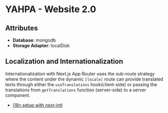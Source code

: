 # YAHPA - Website 2.0

## Attributes

- **Database**: mongodb
- **Storage Adapter**: localDisk

## Localization and Internationalization

Internationalization with Next.js App Router uses the sub-route strategy where the content under the dynamic `[locale]` route can provide translated texts through either the `useTranslations` hook(client-side) or passing the translations from `getTranslations` function (server-side) to a server component.

- [i18n setup with next-intl](https://next-intl.dev/docs/getting-started/app-router/with-i18n-routing)
